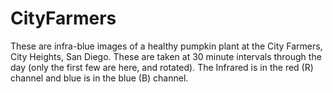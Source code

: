 # CityFarmers

These are infra-blue images of a healthy pumpkin plant at the City Farmers, City Heights, San Diego. 
These are taken at 30 minute intervals through the day (only the  first few are here, and rotated). The Infrared is in the red (R) channel  and blue is in the blue (B) channel.
